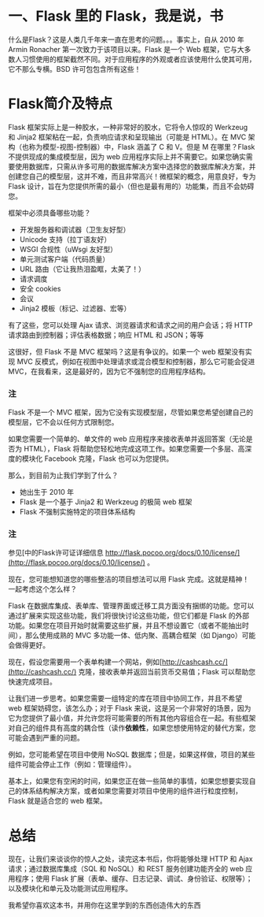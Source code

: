 # 一、Flask 里的 Flask，我是说，书

什么是Flask？这是人类几千年来一直在思考的问题。。。事实上，自从 2010 年 Armin Ronacher 第一次致力于该项目以来。Flask 是一个 Web 框架，它与大多数人习惯使用的框架截然不同。对于应用程序的外观或者应该使用什么使其可用，它不那么专横。BSD 许可包包含所有这些！

# Flask简介及特点

Flask 框架实际上是一种胶水，一种非常好的胶水，它将令人惊叹的 Werkzeug 和 Jinja2 框架粘在一起，负责响应请求和呈现输出（可能是 HTML）。在 MVC 架构（也称为模型-视图-控制器）中，Flask 涵盖了 C 和 V。但是 M 在哪里？Flask 不提供现成的集成模型层，因为 web 应用程序实际上并不需要它。如果您确实需要使用数据库，只需从许多可用的数据库解决方案中选择您的数据库解决方案，并创建您自己的模型层，这并不难，而且非常高兴！微框架的概念，用意良好，专为 Flask 设计，旨在为您提供所需的最小（但也是最有用的）功能集，而且不会妨碍您。

框架中必须具备哪些功能？

*   开发服务器和调试器（卫生友好型）
*   Unicode 支持（拉丁语友好）
*   WSGI 合规性（uWsgi 友好型）
*   单元测试客户端（代码质量）
*   URL 路由（它让我热泪盈眶，太美了！）
*   请求调度
*   安全 cookies
*   会议
*   Jinja2 模板（标记、过滤器、宏等）

有了这些，您可以处理 Ajax 请求、浏览器请求和请求之间的用户会话；将 HTTP 请求路由到控制器；评估表格数据；响应 HTML 和 JSON；等等

这很好，但 Flask 不是 MVC 框架吗？这是有争议的。如果一个 web 框架没有实现 MVC 反模式，例如在视图中处理请求或混合模型和控制器，那么它可能会促进 MVC，在我看来，这是最好的，因为它不强制您的应用程序结构。

### 注

Flask 不是一个 MVC 框架，因为它没有实现模型层，尽管如果您希望创建自己的模型层，它不会以任何方式限制您。

如果您需要一个简单的、单文件的 web 应用程序来接收表单并返回答案（无论是否为 HTML），Flask 将帮助您轻松地完成这项工作。如果您需要一个多层、高深度的模块化 Facebook 克隆，Flask 也可以为您提供。

那么，到目前为止我们学到了什么？

*   她出生于 2010 年
*   Flask 是一个基于 Jinja2 和 Werkzeug 的极简 web 框架
*   Flask 不强制实施特定的项目体系结构

### 注

参见[中的Flask许可证详细信息 http://flask.pocoo.org/docs/0.10/license/](http://flask.pocoo.org/docs/0.10/license/) 。

现在，您可能想知道您的哪些整洁的项目想法可以用 Flask 完成。这就是精神！一起考虑这个怎么样？

Flask 在数据库集成、表单库、管理界面或迁移工具方面没有捆绑的功能。您可以通过扩展来实现这些功能，我们将很快讨论这些功能，但它们都是 Flask 的外部功能。如果您在项目开始时就需要这些扩展，并且不想设置它（或者不能抽出时间），那么使用成熟的 MVC 多功能一体、低内聚、高耦合框架（如 Django）可能会做得更好。

现在，假设您需要用一个表单构建一个网站，例如[http://cashcash.cc/](http://cashcash.cc/) 克隆，接收表单并返回当前货币交易值；Flask 可以帮助您快速完成项目。

让我们进一步思考。如果您需要一组特定的库在项目中协同工作，并且不希望 web 框架妨碍您，该怎么办；对于 Flask 来说，这是另一个非常好的场景，因为它为您提供了最小值，并允许您将可能需要的所有其他内容组合在一起。有些框架对自己的组件具有高度的耦合性（读作**依赖性**，如果您想使用特定的替代方案，您可能会遇到严重的问题。

例如，您可能希望在项目中使用 NoSQL 数据库；但是，如果这样做，项目的某些组件可能会停止工作（例如：管理组件）。

基本上，如果您有空闲的时间，如果您正在做一些简单的事情，如果您想要实现自己的体系结构解决方案，或者如果您需要对项目中使用的组件进行粒度控制，Flask 就是适合您的 web 框架。

# 总结

现在，让我们来谈谈你的惊人之处，读完这本书后，你将能够处理 HTTP 和 Ajax 请求；通过数据库集成（SQL 和 NoSQL）和 REST 服务创建功能齐全的 web 应用程序；使用 Flask 扩展（表单、缓存、日志记录、调试、身份验证、权限等）；以及模块化和单元及功能测试应用程序。

我希望你喜欢这本书，并用你在这里学到的东西创造伟大的东西
